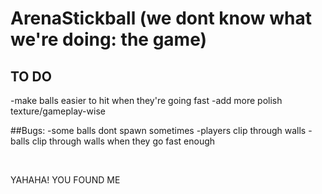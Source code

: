 # ArenaStickball (we dont know what we're doing: the game)
## TO DO
-make balls easier to hit when they're going fast
-add more polish texture/gameplay-wise

##Bugs:
-some balls dont spawn sometimes
-players clip through walls
-balls clip through walls when they go fast enough

&nbsp;

YAHAHA! YOU FOUND ME
